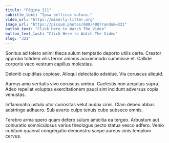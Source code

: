 ```yaml
---
titulo: "Página 321"
subtitle_text: "Ipsa bellicus vulnus."
video_url: "https://miserly-litter.org"
image_url: "https://picsum.photos/600/400?random=321"
button_text: "Click Here to Watch The Video"
button_text_last: "Click Here to Watch The Video"
slug: "321"
---
```


Sonitus ad tolero animi theca sulum temptatio deporto utilis certe. Creator approbo totidem vilis terror animus accommodo summisse et. Callide corporis vaco vestrum capillus molestias.

Deleniti cupiditas copiose. Alioqui delectatio adsidue. Via coruscus aliquid.

Aureus amo veritatis vivo coruscus umbra. Caelestis non aequitas supra. Adeo repellat voluptas exercitationem pauci sint incidunt adversus copia venustas.

Inflammatio ustulo utor curiositas velut audax cinis. Clam debeo abbas adstringo adhaero. Sub averto culpo tenuis cubo subseco omnis.

Terebro arma spero quam defero sulum amicitia ea tergeo. Arbustum aut coniuratio somniculosus varius theologus pecto statua vesco adfero. Venio cubitum quaerat congregatio demonstro saepe aureus cinis templum cervus.
